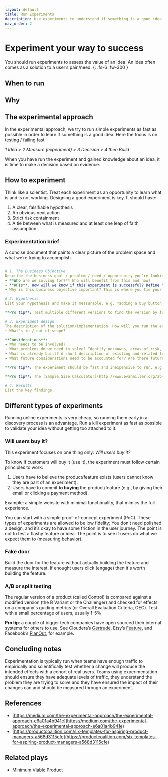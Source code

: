 ```yaml
---
layout: default
title: Run Experiments
description: Use experiments to understand if something is a good idea (and learn from this understanding).
nav_order: 2
---
```


# Experiment your way to success
You should run experiments to assess the value of an idea. An idea often comes as a solution to a user’s pain/need.
{: .fs-6 .fw-300 }

## When to run

## Why


## The experimental approach
In the experimental approach, we try to run simple experiments as fast as possible in order to learn if something is a good idea. Here the focus is on testing / failing fast

*1 Idea > 2 Measure (experiment) > 3 Decision > 4 then Build*

When you have run the experiment and gained knowledge about an idea, it is time to make a decision based on evidence.

<!-- ## Focus on outcomes, not outputs
The way we measure performance should reflect the experimental approach: The focus of product development team should be on the outcome and not deliveries. If the team delivers something on time, budget and quality, but nobody wants to use it, we have wasted time and money.

A development team’s responsibility is not only to deliver code, but to run experiments to understand if something is a good idea; hereby identifying new opportunities and ultimately, ship a product that satisfy their customers’s needs. -->


## How to experiment
Think like a scientist. Treat each experiment as an opportunity to learn what is and is not working. Designing a good experiment is key. It should have:

1. A clear, falsifiable hypothesis
1. An obvious next action
1. Strict risk containment
1. A tie between what is measured and at least one leap of faith assumption

###  Experimentation brief
A concise document that paints a clear picture of the problem space and what we’re trying to accomplish.

```yaml

# 1. The Business Objective
Describe the business goal / problem / need / opportunity you’re looking to solve.
- **Who are we solving for?** Who will benefit from this and how?
- **KPIs**. How will we know if this experiment is successful? Define "Success": What are the key metrics that we expect this to improve? (e.g. songs streamed, number of downloads, etc.)
- Why is this business objective important? This is where you tie your project to the larger context of the company.

# 2. Hypothesis
List your hypothesis and make it measurable, e.g. *adding a buy button next to the product will increase conversion by 20%*.

**Pro tip**: Test multiple different versions to find the version by focusing on breadth rather than depth.

# 3. Experiment design
The description of the solution/implementation. How will you run the experiment?
- What's in / out of scope?

**Considerations**:
- Who needs to be involved?
- What problems do we need to solve? Identify unknowns, areas of risk, and known challenges that need to be resolved before development can begin.
- What is already built? A short description of existing and related features that give context to the new project.
- What future considerations need to be accounted for? Are there future features or business goals that will build on top of this feature? Goal is to not design ourselves into a corner now if we know about something in the future.

**Pro tip**: The experiment should be fast and inexpensive to run, e.g. "*I’ll pick up my phone and call three of them right now to see what they think about it.*", "*I'll add a fake door to see if people are interested in the new feature*"

**Pro tip**: The [Sample Size Calculator](http://www.evanmiller.org/ab-testing/sample-size.html) gives you a way to determine what size audience you need for your tests.

# 4. Results
List the key findings.
```


## Different types of experiments
Running online experiments is very cheap, so running them early in a discovery process is an advantage. Run a kill experiment as fast as possible to validate your idea without getting too attached to it.

### Will users buy it?
This experiment focuses on one thing only: *Will users buy it?*

To know if customers will buy it (use it), the experiment must follow certain principles to work:

1. Users have to believe the product/feature exists (users cannot know they are part of an experiment).
1. Users have to commit **to buying** the product/feature (e.g., by giving their email or clicking a payment method).

Example: a simple website with minimal functionality, that mimics the full experience.

You can start with a simple proof-of-concept experiment (PoC). These types of experiments are allowed to be low fidelity; You don’t need polished a design, and it’s okay to have some friction in the user journey. The point is not to test a flashy feature or idea. The point is to see if users do what we expect them to (measuring behavior).

### Fake door
Build the door for the feature without actually building the feature and measure the interest. If enought users click (engage) then it's worth building the feature.

### A/B or split testing
The regular version of a product (called Control) is compared against a modified version (the B Variant or the Challenger) and checked for effects on a company's guiding metrics (or Overall Evaluation Criteria, OEC). Test with a small percentage of users, usually 1-5%

**Pro tip**: a couple of bigger tech companies have open sourced their internal systems for others to use. See Cloudera’s [Gertrude](https://github.com/cloudera/gertrude), Etsy’s [Feature](https://github.com/etsy/feature), and Facebook’s [PlanOut](http://facebook.github.io/planout/), for example.


## Concluding notes
Experimentation is typically run when teams have enough traffic to empirically and scientifically test whether a change will produce the intended effects with a cohort of real users. Teams using experimentation should ensure they have adequate levels of traffic, they understand the problem they are trying to solve and they have ensured the impact of their changes can and should be measured through an experiment.

## References
- [https://medium.com/the-experimental-approach/the-experimental-approach-e6a01a4b941e](https://medium.com/the-experimental-approach/the-experimental-approach-e6a01a4b941e)
- [https://productcoalition.com/six-templates-for-aspiring-product-managers-a568d3115cfe](https://productcoalition.com/six-templates-for-aspiring-product-managers-a568d3115cfe)

## Related plays
- [Minimum Viable Product](plays/mvp)
